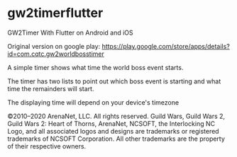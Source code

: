 # gw2timerflutter

GW2Timer With Flutter on Android and iOS

Original version on google play:
https://play.google.com/store/apps/details?id=com.cqtc.gw2worldbosstimer

A simple timer shows what time the world boss event starts.

The timer has two lists to point out which boss event is starting and what time the remainders will start.

The displaying time will depend on your device's timezone



©2010–2020 ArenaNet, LLC. All rights reserved. Guild Wars, Guild Wars 2, Guild Wars 2: Heart of Thorns, ArenaNet, NCSOFT, the Interlocking NC Logo, and all associated logos and designs are trademarks or registered trademarks of NCSOFT Corporation. All other trademarks are the property of their respective owners.
